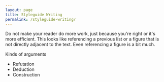 ```yaml
---
layout: page
title: Styleguide Writing
permalink: /styleguide-writing/
---
```

Do not make your reader do more work, just because you're right or it's more efficient. This looks like referencing a previous list or a figure that is not directly adjacent to the text. Even referencing a figure is a bit much.

Kinds of arguments
- Refutation
- Deduction
- Construction